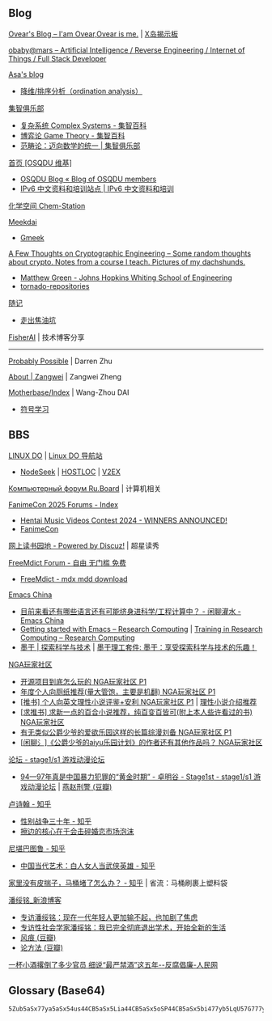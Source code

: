 
## Blog

[Ovear's Blog – I'am Ovear,Ovear is me.](https://ovear.info/) | [X岛揭示板](https://www.nmbxd1.com/Forum)

[obaby@mars – Artificial Intelligence / Reverse Engineering / Internet of Things / Full Stack Developer](https://oba.by/)

[Asa's blog](https://asa-blog.netlify.app/)

- [降维/排序分析（ordination analysis）](https://asa-blog.netlify.app/p/ordination-analysis/)

[集智俱乐部](https://swarma.org/)

- [复杂系统 Complex Systems - 集智百科](https://wiki.swarma.org/index.php/%E5%A4%8D%E6%9D%82%E7%B3%BB%E7%BB%9F_Complex_Systems)
- [博弈论 Game Theory - 集智百科](https://wiki.swarma.org/index.php/%E5%8D%9A%E5%BC%88%E8%AE%BA)
- [范畴论：迈向数学的统一 | 集智俱乐部](https://swarma.org/?p=33134)

[首页 [OSQDU 维基]](https://wiki.osqdu.org/)

- [OSQDU Blog « Blog of OSQDU members](https://blog.osqdu.org/)
- [IPv6 中文资料和培训站点 | IPv6 中文资料和培训](https://www.ipv6-cn.com/)

[化学空间 Chem-Station](https://cn.chem-station.com/)

[Meekdai](https://blog.meekdai.com/)

- [Gmeek](https://meekdai.com/Gmeek.html)

[A Few Thoughts on Cryptographic Engineering – Some random thoughts about crypto. Notes from a course I teach. Pictures of my dachshunds.](https://blog.cryptographyengineering.com/)

- [Matthew Green - Johns Hopkins Whiting School of Engineering](https://engineering.jhu.edu/faculty/matthew-green/)
- [tornado-repositories](https://github.com/tornado-repositories)

[随记](https://dieken.gitlab.io/)

- [走出焦油坑](https://dieken.gitlab.io/posts/out-of-tar-pit/)

[FisherAI](https://fisherdaddy.com/) | 技术博客分享

------

[Probably Possible](https://dzhu.page/) | Darren Zhu

[About | Zangwei](https://zhengzangw.github.io/) | Zangwei Zheng

[Motherbase/Index](https://daiwz.net/index.html) | Wang-Zhou DAI

- [符号学习](https://www.lamda.nju.edu.cn/sym2022/)

## BBS

[LINUX DO](https://linux.do/) | [Linux DO 导航站](https://nav.linux.do/)

- [NodeSeek](https://www.nodeseek.com/) | [HOSTLOC](https://hostloc.com/forum.php) | [V2EX](https://www.v2ex.com/)

[Компьютерный форум Ru.Board](https://forum.ru-board.com/) | 计算机相关

[FanimeCon 2025 Forums - Index](https://forums.fanime.com/index.php)

- [Hentai Music Videos Contest 2024 - WINNERS ANNOUNCED!](https://forums.fanime.com/index.php/topic,22147.0.html)
- [FanimeCon](https://www.fanime.com/)

[网上读书园地 - Powered by Discuz!](https://www.readfree.net/bbs/) | 超星读秀

[FreeMdict Forum - 自由 无门槛 免费](https://forum.freemdict.com/)

- [FreeMdict - mdx mdd download](https://freemdict.com/)

[Emacs China](https://emacs-china.org/)

- [目前来看还有哪些语言还有可能挤身进科学/工程计算中？ - 闲聊灌水 - Emacs China](https://emacs-china.org/t/topic/28247)
- [Getting started with Emacs – Research Computing](https://mint.westdri.ca/emacs/top_intro) | [Training in Research Computing – Research Computing](https://mint.westdri.ca/)
- [墨干 | 探索科学与技术](https://mogan.app/zh/) | [墨干理工套件: 墨干：享受探索科学与技术的乐趣！](https://gitee.com/XmacsLabs/mogan)

[NGA玩家社区](https://ngabbs.com/)

- [开源项目到底怎么玩的 NGA玩家社区 P1](https://ngabbs.com/read.php?tid=41963007&_fp=4)
- [年度个人向厕纸推荐(量大管饱，主要是机翻) NGA玩家社区 P1](https://ngabbs.com/read.php?tid=42959517)
- [[推书] 个人向英文理性小说评鉴+安利 NGA玩家社区 P1](https://ngabbs.com/read.php?tid=43009653) | [理性小说介绍推荐](https://mp.weixin.qq.com/s/iEx1VI6uo3h2dEsWi2ZAQg)
- [[求推书] 求新一点的百合小说推荐，纯百变百皆可(附上本人些许看过的书) NGA玩家社区](https://ngabbs.com/read.php?tid=41296117&rand=791)
- [有无类似公爵少爷的爱欲乐园这样的长篇综漫刘备 NGA玩家社区 P1](https://bbs.nga.cn/read.php?tid=40011492)
- [[闲聊氵]《公爵少爷的aiyu乐园计划》的作者还有其他作品吗？ NGA玩家社区](https://ngabbs.com/read.php?tid=43122651&_fp=2&rand=839)

[论坛 - stage1/s1 游戏动漫论坛](https://bbs.saraba1st.com/2b/forum.php)

- [94—97年真是中国暴力犯罪的“黄金时期” - 卓明谷 - Stage1st - stage1/s1 游戏动漫论坛](https://bbs.saraba1st.com/2b/thread-2219147-1-1.html) | [燕赵刑警 (豆瓣)](https://movie.douban.com/subject/5360005/)

[卢诗翰 - 知乎](https://www.zhihu.com/people/lu-shi-han-89)

- [性别战争三十年 - 知乎](https://zhuanlan.zhihu.com/p/410055033)
- [擦边的核心在于会击碎婚恋市场泡沫](https://mp.weixin.qq.com/s/-ZdJDOJknRSuxdczOYEdKA)

[尼堪巴图鲁 - 知乎](https://www.zhihu.com/people/ni-kan-ba-tu-lu)

- [中国当代艺术：白人女人当武侠英雄 - 知乎](https://zhuanlan.zhihu.com/p/84069887)

[家里没有皮揣子，马桶堵了怎么办？ - 知乎](https://www.zhihu.com/question/348982076) | 省流：马桶刷裹上塑料袋

[潘绥铭_新浪博客](https://blog.sina.com.cn/u/1305771610)

- [专访潘绥铭：现在一代年轻人更加输不起，也加剧了焦虑](https://mp.weixin.qq.com/s?__biz=MzUxMjYyNTg2MA==&mid=2247600471&idx=1&sn=e966de7f48c711c9b6120631469287a4)
- [专访性社会学家潘绥铭：我已完全彻底退出学术，开始全新的生活](https://mp.weixin.qq.com/s?src=11&timestamp=1736828811&ver=5749&signature=BCsQlHjE3Rj-a1cEPxrZ7dIJOE*Np6*eXIFWohx9U4Z4uPu4ktVoMx0dTlzYRaqJ3RZO23UOLOHaTJWNRRuXkzoQKr5Vvhv3aXhky5O8*L83vOb9EosIG66l1CvSPki8&new=1)
- [风痕 (豆瓣)](https://book.douban.com/subject/36184693/)
- [论方法 (豆瓣)](https://book.douban.com/subject/36094996/)

[一杯小酒撂倒了多少官员 细说“最严禁酒”这五年--反腐倡廉-人民网](http://fanfu.people.com.cn/n1/2018/0807/c64371-30213883.html)

## Glossary (Base64)

```
5Zub5aSx77ya5aSx54us44CB5aSx5Lia44CB5aSx5oSP44CB5aSx5bi477yb5LqU57G777ya5L2O5L+d5oi344CB5L2O5pS25YWl5a625bqt44CB54m55Zuw5Lq65ZGY44CB5q6L55a+5Lq65ZGY44CB56S+5Yy655+r5q2j5Lq65ZGY77yb5LqU5aSx77ya5aSx6LSl44CB5aSx5oSP44CB5aSx6KGh44CB5aSx5ZKM44CB5aSx5bi4
```
